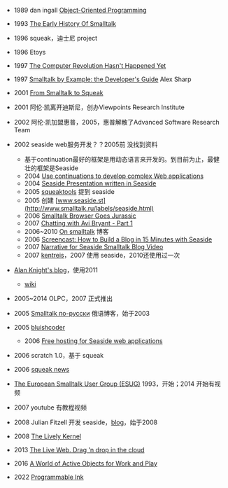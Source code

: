 - 1989 dan ingall [Object-Oriented Programming](https://www.youtube.com/watch?v=Ao9W93OxQ7U)
- 1993 [The Early History Of Smalltalk](https://worrydream.com/EarlyHistoryOfSmalltalk/)
- 1996 squeak，迪士尼 project
- 1996 Etoys
- 1997 [The Computer Revolution Hasn't Happened Yet](https://www.youtube.com/watch?v=oKg1hTOQXoY)
- 1997 [Smalltalk by Example: the Developer's Guide](https://rmod-files.lille.inria.fr/FreeBooks/ByExample/) Alex Sharp
- 2001 [From Smalltalk to Squeak](https://www.youtube.com/watch?v=4ki2AQvneD8)
- 2001 阿伦·凯离开迪斯尼，创办Viewpoints Research Institute
- 2002 阿伦·凯加盟惠普，2005，惠普解散了Advanced Software Research Team
- 2002 seaside web服务开发？？2005前 没找到资料
    - 基于continuation最好的框架是用动态语言来开发的。到目前为止，最健壮的框架是Seaside
    - 2004 [Use continuations to develop complex Web applications](http://www.smalltalk.ru/articles/web-continuations.html)
    - 2004 [Seaside Presentation written in Seaside](https://map.squeak.org/package/ecfbd452-9b2c-4bfb-a99a-9e2ba13b2999/autoversion/2)
    - 2005 [squeaktools](https://bergel.eu/download/squeaktools.pdf) 提到 seaside
    - 2005 创建 [www.seaside.st](http://www.smalltalk.ru/labels/seaside.html)
    - 2006 [Smalltalk Browser Goes Jurassic](https://www.memerocket.com/2006/02/01/smalltalk-browser-goes-jurassic)
    - 2007 [Chatting with Avi Bryant - Part 1](https://www.akitaonrails.com/2007/12/15/chatting-with-avi-bryant-part-1)
    - 2006~2010 [On smalltalk](http://onsmalltalk.com/?_k=Hne0DzvR) 博客
    - 2006 [Screencast: How to Build a Blog in 15 Minutes with Seaside](http://onsmalltalk.com/screencast-how-to-build-a-blog-in-15-minutes-with-seaside)
    - 2007 [Narrative for Seaside Smalltalk Blog Video](https://kleinfelter.com/narrative-for-seaside-smalltalk-blog-video)
    - 2007 [kentreis](https://kentreis.wordpress.com/category/seaside/)，2007 使用 seaside，2010还使用过一次
- [Alan Knight's blog](https://alanknightsblog.blogspot.com/2011/05/new-blog-address.html)，使用2011
    - [wiki](https://wiki.c2.com/?AlanKnight)
- 2005~2014 OLPC，2007 正式推出
- 2005 [Smalltalk по-русски](http://www.smalltalk.ru/2005/08/squeak.html) 俄语博客，始于2003
- 2005 [bluishcoder](https://bluishcoder.co.nz/2005/index.html)
    - 2006 [Free hosting for Seaside web applications](https://bluishcoder.co.nz/2006/02/22/free-hosting-for-seaside-web.html)
- 2006 scratch 1.0，基于 squeak

- 2006 [squeak news](https://news.squeak.org/?query-9-page=104)
- [The European Smalltalk User Group (ESUG)](https://esug.org/conferences.html) 1993，开始；2014 开始有视频
- 2007 youtube 有教程视频
- 2008 Julian Fitzell 开发 seaside，[blog](http://blog.fitzell.ca/search?updated-max=2008-05-12T05:14:00%2B01:00&max-results=7)，始于2008
- 2008 [The Lively Kernel](https://www.youtube.com/watch?v=gGw09RZjQf8)
- 2013 [The Live Web. Drag 'n drop in the cloud](https://www.youtube.com/watch?v=QTJRwKOFddc)
- 2016 [A World of Active Objects for Work and Play](https://www.hpi.uni-potsdam.de/hirschfeld/publications/media/IngallsFelgentreffHirschfeldKrahnLinckeRoederTaivalsaariMikkonen_2016_AWorldOfActiveObjectsForWorkAndPlayTheFirstTenYearsOfLively_AuthorsVersion.pdf)
- 2022 [Programmable Ink](https://www.inkandswitch.com/inkbase/)